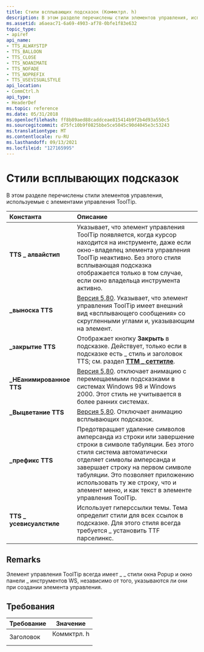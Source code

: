 ```yaml
---
title: Стили всплывающих подсказок (Коммктрл. h)
description: В этом разделе перечислены стили элементов управления, используемые с элементами управления ToolTip.
ms.assetid: a6aeac71-6a69-4903-af78-0bfe1f83e632
topic_type:
- apiref
api_name:
- TTS_ALWAYSTIP
- TTS_BALLOON
- TTS_CLOSE
- TTS_NOANIMATE
- TTS_NOFADE
- TTS_NOPREFIX
- TTS_USEVISUALSTYLE
api_location:
- CommCtrl.h
api_type:
- HeaderDef
ms.topic: reference
ms.date: 05/31/2018
ms.openlocfilehash: ff8b89aed88caddceae815414b9f2b4d93a550c5
ms.sourcegitcommit: d75fc10b9f0825bbe5ce5045c90d4045e3c53243
ms.translationtype: MT
ms.contentlocale: ru-RU
ms.lasthandoff: 09/13/2021
ms.locfileid: "127165995"
---
```

# <a name="tooltip-styles"></a>Стили всплывающих подсказок

В этом разделе перечислены стили элементов управления, используемые с элементами управления ToolTip.



| Константа                                                                                                                                                                     | Описание                                                                                                                                                                                                                                                                                                                                                       |
|:-----------------------------------------------------------------------------------------------------------------------------------------------------------------------------|:------------------------------------------------------------------------------------------------------------------------------------------------------------------------------------------------------------------------------------------------------------------------------------------------------------------------------------------------------------------|
| <span id="TTS_ALWAYSTIP"></span><span id="tts_alwaystip"></span><dl> <dt>**TTS \_ алвайстип**</dt> </dl>                | Указывает, что элемент управления ToolTip появляется, когда курсор находится на инструменте, даже если окно-владелец элемента управления ToolTip неактивно. Без этого стиля всплывающая подсказка отображается только в том случае, если окно владельца инструмента активно.<br/>                                                                                                                                  |
| <span id="TTS_BALLOON"></span><span id="tts_balloon"></span><dl> <dt>**\_выноска TTS**</dt> </dl>                      | [Версия 5,80](common-control-versions.md). Указывает, что элемент управления ToolTip имеет внешний вид «всплывающего сообщения» со скругленными углами и, указывающим на элемент. <br/>                                                                                                                                                                      |
| <span id="TTS_CLOSE"></span><span id="tts_close"></span><dl> <dt>**\_закрытие TTS**</dt> </dl>                            | Отображает кнопку **Закрыть** в подсказке. Действует, только если в подсказке есть \_ стиль и заголовок TTS; см. раздел [**ТТМ \_ сеттитле**](ttm-settitle.md).<br/>                                                                                                                                                                                             |
| <span id="TTS_NOANIMATE"></span><span id="tts_noanimate"></span><dl> <dt>**\_НЕанимированное TTS**</dt> </dl>                | [Версия 5,80](common-control-versions.md). отключает анимацию с перемещаемыми подсказками в системах Windows 98 и Windows 2000. Этот стиль не учитывается в более ранних системах.<br/>                                                                                                                                                                                      |
| <span id="TTS_NOFADE"></span><span id="tts_nofade"></span><dl> <dt>**\_Выцветание TTS**</dt> </dl>                         | [Версия 5,80](common-control-versions.md). Отключает анимацию всплывающих подсказок. <br/>                                                                                                                                                                                                                                                                       |
| <span id="TTS_NOPREFIX"></span><span id="tts_noprefix"></span><dl> <dt>**\_префикс TTS**</dt> </dl>                   | Предотвращает удаление символов амперсанда из строки или завершение строки в символе табуляции. Без этого стиля система автоматически отделяет символы амперсанда и завершает строку на первом символе табуляции. Это позволяет приложению использовать ту же строку, что и элемент меню, и как текст в элементе управления ToolTip.<br/> |
| <span id="TTS_USEVISUALSTYLE"></span><span id="tts_usevisualstyle"></span><dl> <dt>**TTS \_ усевисуалстиле**</dt> </dl> | Использует гиперссылки темы. Тема определит стили для всех ссылок в подсказке. Для этого стиля всегда требуется \_ установить TTF парселинкс. <br/>                                                                                                                                                                                                          |



## <a name="remarks"></a>Remarks

Элемент управления ToolTip всегда имеет \_ \_ стили окна Popup и окно панели \_ инструментов WS, независимо от того, указываются ли они при создании элемента управления.

## <a name="requirements"></a>Требования



| Требование | Значение |
|-------------------|---------------------------------------------------------------------------------------|
| Заголовок<br/> | <dl> <dt>Коммктрл. h</dt> </dl> |



 

 





